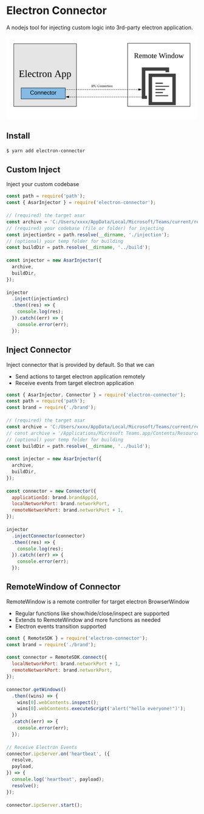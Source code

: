 # Electron Connector

A nodejs tool for injecting custom logic into 3rd-party electron application.

![Overview](overview.png)

## Install
```bash
$ yarn add electron-connector
```

## Custom Inject

Inject your custom codebase

```js
const path = require('path');
const { AsarInjector } = require('electron-connector');

// (required) the target asar
const archive = 'C:/Users/xxxx/AppData/Local/Microsoft/Teams/current/resources/app.asar';
// (required) your codebase (file or folder) for injecting
const injectionSrc = path.resolve(__dirname, './injection');
// (optional) your temp folder for building
const buildDir = path.resolve(__dirname, '../build');

const injector = new AsarInjector({
  archive,
  buildDir,
});

injector
  .inject(injectionSrc)
  .then((res) => {
    console.log(res);
  }).catch((err) => {
    console.error(err);
  });
```

## Inject Connector

Inject connector that is provided by default. So that we can
- Send actions to target electron application remotely
- Receive events from target electron application

```js
const { AsarInjector, Connector } = require('electron-connector');
const path = require('path');
const brand = require('./brand');

// (required) the target asar
const archive = 'C:/Users/xxxx/AppData/Local/Microsoft/Teams/current/resources/app.asar';
// const archive = '/Applications/Microsoft Teams.app/Contents/Resources/app.asar';
// (optional) your temp folder for building
const buildDir = path.resolve(__dirname, '../build');

const injector = new AsarInjector({
  archive,
  buildDir,
});

const connector = new Connector({
  applicationId: brand.brandAppId,
  localNetworkPort: brand.networkPort,
  remoteNetworkPort: brand.networkPort + 1,
});

injector
  .injectConnector(connector)
  .then((res) => {
    console.log(res);
  }).catch((err) => {
    console.error(err);
  });
```

## RemoteWindow of Connector

RemoteWindow is a remote controller for target electron BrowserWindow
- Regular functions like show/hide/close/inspect are supported
- Extends to RemoteWindow and more functions as needed
- Electron events transition supported

```js
const { RemoteSDK } = require('electron-connector');
const brand = require('./brand');

const connector = RemoteSDK.connect({
  localNetworkPort: brand.networkPort + 1,
  remoteNetworkPort: brand.networkPort,
});

connector.getWindows()
  .then((wins) => {
    wins[0].webContents.inspect();
    wins[0].webContents.executeScript('alert("hello everyone!")');
  })
  .catch((err) => {
    console.error(err);
  });

// Receive Electron Events
connector.ipcServer.on('heartbeat', ({
  resolve,
  payload,
}) => {
  console.log('heartbeat', payload);
  resolve();
});

connector.ipcServer.start();
```

